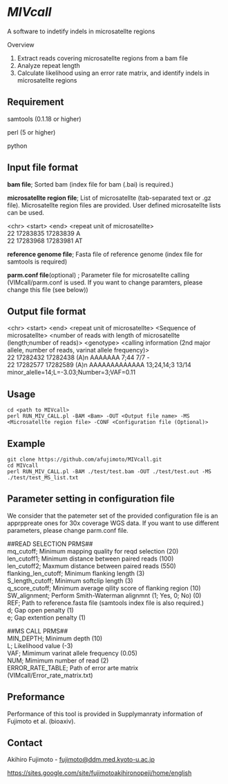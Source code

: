 # *MIVcall*

A software to indetify indels in microsatellte regions

Overview
1. Extract reads covering microsatellte regions from a bam file
2. Analyze repeat length 
3. Calculate likelihood using an error rate matrix, and identify indels in microsatellte regions

## Requirement
samtools (0.1.18 or higher)

perl (5 or higher)

python

## Input file format
**bam file**; Sorted bam (index file for bam (.bai) is required.)


**microsatellte region file**; List of microsatellte (tab-separated text or .gz file). Microsatellte region files are provided. User defined microsatellte lists can be used. 

\<chr\> \<start\> \<end\> \<repeat unit of microsatellte\>  
22      17283835        17283839        A  
22      17283968        17283981        AT  


**reference genome file**; Fasta file of reference genome (index file for samtools is required)


**parm.conf file**(optional) ; Parameter file for microsatellte calling (VIMcall/parm.conf is used. If you want to change paramters, please change this file (see below))


## Output file format
\<chr\> \<start\> \<end\> \<repeat unit of microsatellte\> \<Sequence of microsatellte> \<number of reads with length of microsatellte (length;number of reads)\> \<genotype\> \<calling information (2nd major allele, number of reads, varinat allele frequency)\>  
22      17282432        17282438        (A)n    AAAAAAA 7;44    7/7     -  
22      17282577        17282589        (A)n    AAAAAAAAAAAAA   13;24,14;3      13/14   minor_alelle=14;L=-3.03;Number=3;VAF=0.11 


## Usage
```
cd <path to MIVcall>
perl RUN_MIV_CALL.pl -BAM <Bam> -OUT <Output file name> -MS <Microsatellte region file> -CONF <Configuration file (Optional)>
```

## Example
```
git clone https://github.com/afujimoto/MIVcall.git
cd MIVcall
perl RUN_MIV_CALL.pl -BAM ./test/test.bam -OUT ./test/test.out -MS ./test/test_MS_list.txt
```


## Parameter setting in configuration file
We consider that the patemeter set of the provided configuration file is an apprppreate ones for 30x coverage WGS data. If you want to use different parameters, please change parm.conf file.

\##READ SELECTION PRMS##  
mq_cutoff; Minimum mapping quality for reqd selection (20)  
len_cutoff1; Minimum distance between paired reads (100)  
len_cutoff2; Maxmum distance between paired reads (550)   
flanking_len_cutoff; Minimum flanking length (3)  
S_length_cutoff; Minimum softclip length (3)  
q_score_cutoff; Minimum average qility score of flanking region (10)  
SW_alignment; Perform Smith-Waterman alignmnt (1; Yes, 0; No) (0)    
REF; Path to reference.fasta file (samtools index file is also required.)  
d; Gap open penalty (1)  
e; Gap extention penalty (1)  

\##MS CALL PRMS##  
MIN_DEPTH; Minimum depth (10)  
L; Likelihood value (-3)   
VAF; Mimimum varinat allele frequency (0.05)    
NUM; Mimimum number of read (2)  
ERROR_RATE_TABLE; Path of error arte matrix (VIMcall/Error_rate_matrix.txt)   

## Preformance
Performance of this tool is provided in Supplymanraty information of Fujimoto et al. (bioaxiv).

## Contact

Akihiro Fujimoto - fujimoto@ddm.med.kyoto-u.ac.jp

https://sites.google.com/site/fujimotoakihironopeji/home/english